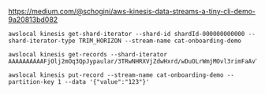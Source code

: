 
https://medium.com/@schogini/aws-kinesis-data-streams-a-tiny-cli-demo-9a20813bd082

```
awslocal kinesis get-shard-iterator --shard-id shardId-000000000000 --shard-iterator-type TRIM_HORIZON --stream-name cat-onboarding-demo

awslocal kinesis get-records --shard-iterator AAAAAAAAAAFjOlj2mOq3QpJypaular/3TRwNHRXVjZdwHxrd/wDuOLrWmjMOvl3rimFaAvTcPkQ2HEVtNQ59TmPkzuidbSdlXmPszMEilAgV1sHYnV1dtc05rkmWLD/PBL1Z72sH99OM7aBwGnCglsxxtn+zdJc8knPZkxtwTsh/EVz/9mSiZ+2dMI441IlXsPWi69pTlTfR/OmkZv1u5QEbwKwz65Zs

awslocal kinesis put-record --stream-name cat-onboarding-demo --partition-key 1 --data '{"value":"123"}'
```